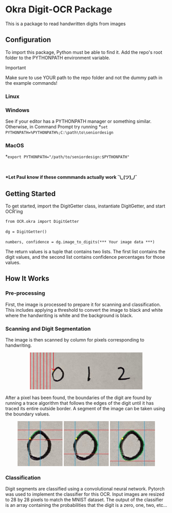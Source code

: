 # Okra Digit-OCR Package

This is a package to read handwritten digits from images

## Configuration

To import this package, Python must be able to find it. Add the repo's root folder
to the PYTHONPATH environment variable.

> [!IMPORTANT]
> Make sure to use YOUR path to the repo folder and not the dummy path in the example commands!

### Linux

 

### Windows

See if your editor has a PYTHONPATH manager or something similar.
Otherwise, in Command Prompt try running *`set PYTHONPATH=%PYTHONPATH%;C:\path\to\seniordesign`

### MacOS

*`export PYTHONPATH="/path/to/seniordesign:$PYTHONPATH"`

<br>

__*Let Paul know if these commmands actually work ¯\\\_(ツ)\_/¯__

## Getting Started

To get started, import the DigitGetter class, instantiate DigitGetter, and start OCR'ing

```
from OCR.okra import DigitGetter

dg = DigitGetter()

numbers, confidence = dg.image_to_digits(*** Your image data ***)
```

The return values is a tuple that contains two lists. The first list contains
the digit values, and the second list contains confidence percentages for those
values.

## How It Works

### Pre-processing

First, the image is processed to prepare it for scanning and classification.
This includes applying a threshold to convert the image to black and white
where the handwriting is white and the background is black.


### Scanning and Digit Segmentation

The image is then scanned by column for pixels corresponding to handwriting.

<div align="center">
    <img src="readme_images/scan.jpg" width="350">
</div>

After a pixel has been found, the boundaries of the digit are found by running
a trace algorithm that follows the edges of the digit until it has traced its entire outside border.
A segment of the image can be taken using the boundary values.

<div align="center">
    <img src="readme_images/trace1.jpg" width="140">
    <img src="readme_images/trace2.jpg" width="140">
    <img src="readme_images/trace3.jpg" width="140">
</div>

### Classification

Digit segments are classified using a convolutional neural network.
Pytorch was used to implement the classifier for this OCR. Input images are
resized to 28 by 28 pixels to match the MNIST dataset. The output of the
classifier is an array containing the probabilities that the digit is a
zero, one, two, etc...
